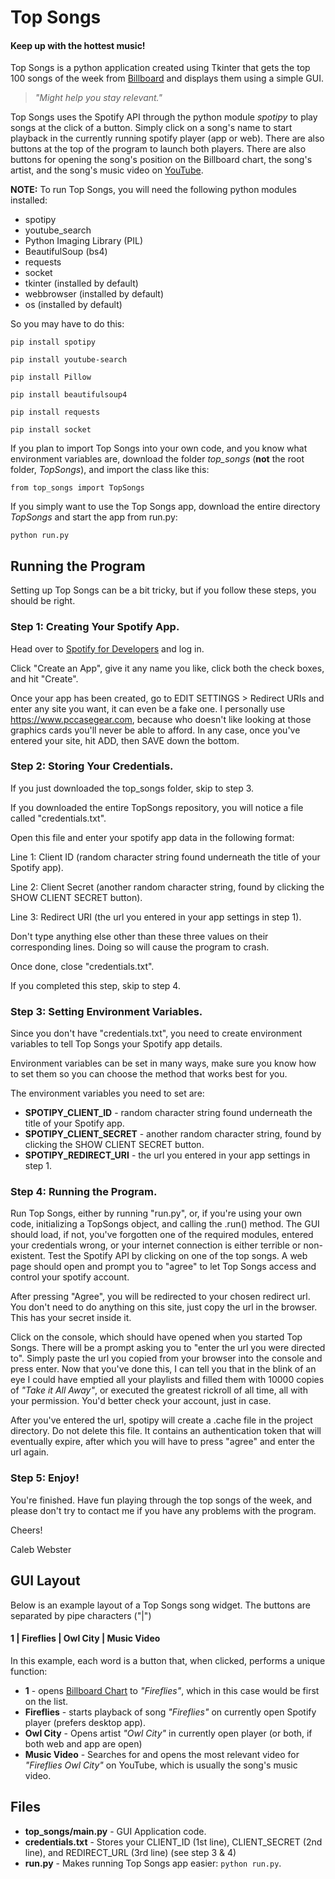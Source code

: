 # Top Songs

#### Keep up with the hottest music!

Top Songs is a python application created using Tkinter that gets the top 100 songs of the week
from [Billboard](https://www.billboard.com/charts/hot-100) and displays them using a simple GUI.

> _"Might help you stay relevant."_

Top Songs uses the Spotify API through the python module _spotipy_ to play songs at the click of
a button. Simply click on a song's name to start playback in the currently running spotify player
(app or web). There are also buttons at the top of the program to launch both players. There are
also buttons for opening the song's position on the Billboard chart, the song's artist, and the
song's music video on [YouTube](https://www.youtube.com).

__NOTE:__ To run Top Songs, you will need the following python modules installed:

- spotipy
- youtube_search
- Python Imaging Library (PIL)
- BeautifulSoup (bs4)
- requests
- socket
- tkinter (installed by default)
- webbrowser (installed by default)
- os (installed by default)

So you may have to do this:

`pip install spotipy`

`pip install youtube-search`

`pip install Pillow`

`pip install beautifulsoup4`

`pip install requests`

`pip install socket`

If you plan to import Top Songs into your own code, and you know what environment variables are, download the folder
 _top_songs_ (__not__ the root folder, _TopSongs_), and import the class like this:

`from top_songs import TopSongs`

If you simply want to use the Top Songs app, download the entire directory _TopSongs_ and start the app from run.py:

`python run.py`

## Running the Program

Setting up Top Songs can be a bit tricky, but if you follow these steps, you should be right.

### Step 1: Creating Your Spotify App.
Head over to [Spotify for Developers](https://developer.spotify.com/dashboard) and log in. 

Click "Create an App", give it any name you like, click both the check boxes, and hit "Create".

Once your app has been created, go to EDIT SETTINGS > Redirect URIs and enter any site you want,
it can even be a fake one. I personally use https://www.pccasegear.com, because who doesn't like
looking at those graphics cards you'll never be able to afford. In any case, once you've entered
your site, hit ADD, then SAVE down the bottom.

### Step 2: Storing Your Credentials.
If you just downloaded the top_songs folder, skip to step 3.

If you downloaded the entire TopSongs repository, you will notice a file called "credentials.txt".

Open this file and enter your spotify app data in the following format:

Line 1: Client ID (random character string found underneath the title of your Spotify app).

Line 2: Client Secret (another random character string, found by clicking the SHOW CLIENT SECRET button).

Line 3: Redirect URI (the url you entered in your app settings in step 1).

Don't type anything else other than these three values on their corresponding lines. Doing so will cause the program
to crash.

Once done, close "credentials.txt".

If you completed this step, skip to step 4.

### Step 3: Setting Environment Variables.
Since you don't have "credentials.txt", you need to create environment variables to tell Top Songs
your Spotify app details.

Environment variables can be set in many ways, make sure you know how to set them so you can choose
the method that works best for you.

The environment variables you need to set are:

- __SPOTIPY_CLIENT_ID__ - random character string found underneath the title of your Spotify app.
- __SPOTIPY_CLIENT_SECRET__ - another random character string, found by clicking the SHOW CLIENT SECRET button.
- __SPOTIPY_REDIRECT_URI__ - the url you entered in your app settings in step 1.

### Step 4: Running the Program.
Run Top Songs, either by running "run.py", or, if you're using your own code, initializing a TopSongs object, and calling
the .run() method. The GUI should load, if not, you've forgotten one of the required modules, entered your credentials wrong,
or your internet connection is either terrible or non-existent. Test the Spotify API by clicking on one of the top songs. A 
web page should open and prompt you to "agree" to let Top Songs access and control your spotify account.

After pressing "Agree", you will be redirected to your chosen redirect url. You don't need to do anything on this site, just copy the
url in the browser. This has your secret inside it.

Click on the console, which should have opened when you started Top Songs. There will be a prompt asking you to "enter the url you were
directed to". Simply paste the url you copied from your browser into the console and press enter. Now that you've done this, I can tell 
you that in the blink of an eye I could have emptied all your playlists and filled them with 10000 copies of _"Take it All Away"_, or 
executed the greatest rickroll of all time, all with your permission. You'd better check your account, just in case.

After you've entered the url, spotipy will create a .cache file in the project directory. Do not delete this file. It contains an 
authentication token that will eventually expire, after which you will have to press "agree" and enter the url again.

### Step 5: Enjoy!
You're finished. Have fun playing through the top songs of the week, and please don't try to contact me if you have any problems with the 
program. 

Cheers!

Caleb Webster

## GUI Layout

Below is an example layout of a Top Songs song widget. The buttons are separated by pipe characters ("|")
#### 1 | Fireflies | Owl City | Music Video

In this example, each word is a button that, when clicked, performs a unique function:

- __1__ - opens [Billboard Chart](https://www.billboard.com/charts/hot-100) to _"Fireflies"_, which in this case would be first on the list.
- __Fireflies__ - starts playback of song _"Fireflies"_ on currently open Spotify player (prefers desktop app).
- __Owl City__ - Opens artist _"Owl City"_ in currently open player (or both, if both web and app are open)
- __Music Video__ - Searches for and opens the most relevant video for _"Fireflies Owl City"_ on YouTube, which is usually the song's music video.

## Files

- __top\_songs/main.py__ - GUI Application code.
- __credentials.txt__ - Stores your CLIENT_ID (1st line), CLIENT_SECRET (2nd line), and REDIRECT_URL (3rd line) (see step 3 & 4)
- __run.py__ - Makes running Top Songs app easier: `python run.py`.
